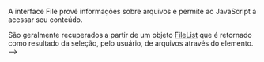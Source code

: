 A interface File provê informações sobre arquivos e permite ao JavaScript  a acessar seu conteúdo.

São geralmente recuperados a partir de um objeto 
[FileList](https://developer.mozilla.org/pt-BR/docs/Web/API/FileList) 
que é retornado como resultado da seleção, pelo usuário, de arquivos através do elemento. -->